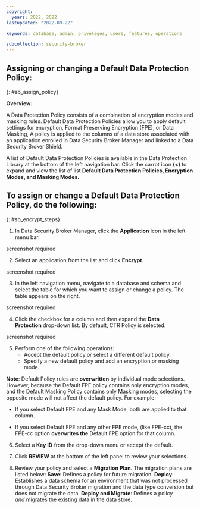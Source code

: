 ```yaml
---
copyright:
  years: 2022, 2022
lastupdated: "2022-09-22"

keywords: database, admin, priveleges, users, features, operations

subcollection: security-broker
---
```


## Assigning or changing a Default Data Protection Policy:
{: #sb_assign_policy}

**Overview:**

A Data Protection Policy consists of a combination of encryption modes
and masking rules. Default Data Protection Policies allow you to
apply default settings for encryption, Format Preserving Encryption
(FPE), or Data Masking, A policy is applied to the columns of a data
store associated with an application enrolled in Data Security Broker
Manager and linked to a Data Security Broker Shield. 

A list of Default Data Protection Policies is available in the Data
Protection Library at the bottom of the left navigation bar. Click the
carrot icon **(\<)** to expand and view the list of list **Default Data
Protection Policies, Encryption Modes, and Masking Modes.**

## To assign or change a Default Data Protection Policy, do the following:
{: #sb_encrypt_steps}

1.  In Data Security Broker Manager, click the **Application** icon in
    the left menu bar.

screenshot required

2.  Select an application from the list and click **Encrypt**.

screenshot required

3.  In the left navigation menu, navigate to a database and schema and
    select the table for which you want to assign or change a policy.
    The table appears on the right.

screenshot required

4.  Click the checkbox for a column and then expand the **Data
    Protection** drop-down list. By default, CTR Policy is selected.

screenshot required

5.  Perform one of the following operations:
    - Accept the default policy or select a different default policy.
    - Specify a new default policy and add an encryption or masking mode.

**Note**: Default Policy rules are **overwritten** by individual mode
selections. However, because the Default FPE policy contains only
encryption modes, and the Default Masking Policy contains only Masking
modes, selecting the opposite mode will not affect the default policy.
For example: 

-   If you select Default FPE and any Mask Mode, both are applied to
    that column.

-   If you select Default FPE and any other FPE mode, (like FPE-cc), the
    FPE-cc option **overwrites the** Default FPE option for that
    column. 

6.  Select a **Key ID** from the drop-down menu or accept the default.

7.  Click **REVIEW** at the bottom of the left panel to review your
    selections.

8.  Review your policy and select a **Migration Plan**. The migration plans are listed below:
    **Save**: Defines a policy for future migration.
    **Deploy**: Establishes a data schema for an environment that was not processed through Data Security Broker migration and the data type conversion but does not migrate the data.
    **Deploy and Migrate**: Defines a policy *and* migrates the
    existing data in the data store.
